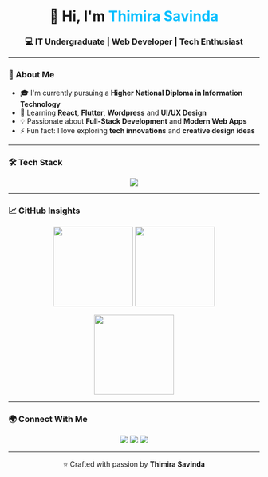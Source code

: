 <!-- Profile Header -->
<h1 align="center">👋 Hi, I'm <span style="color:#00BFFF;">Thimira Savinda</span></h1>
<h3 align="center">💻 IT Undergraduate | Web Developer | Tech Enthusiast</h3>

---

### 🧠 About Me
- 🎓 I'm currently pursuing a **Higher National Diploma in Information Technology**
- 🌱 Learning **React**, **Flutter**, **Wordpress** and **UI/UX Design**
- 💡 Passionate about **Full-Stack Development** and **Modern Web Apps**
- ⚡ Fun fact: I love exploring **tech innovations** and **creative design ideas**

---

### 🛠️ Tech Stack
<p align="center">
  <img src="https://skillicons.dev/icons?i=html,css,js,php,react,mysql,git,github,vscode,figma" />
</p>

---

### 📈 GitHub Insights
<p align="center">
  <img src="https://github-readme-stats.vercel.app/api?username=Thimira116&show_icons=true&theme=tokyonight&hide_border=true" height="160"/>
  <img src="https://github-readme-streak-stats.herokuapp.com/?user=Thimira116&theme=tokyonight&hide_border=true" height="160"/>
</p>

<p align="center">
  <img src="https://github-readme-stats.vercel.app/api/top-langs/?username=Thimira116&layout=compact&theme=tokyonight&hide_border=true" height="160"/>
</p>

---

### 🌍 Connect With Me
<p align="center">
  <a href="mailto:thimirapostugc116@gmail.com"><img src="https://img.shields.io/badge/Email-D14836?style=for-the-badge&logo=gmail&logoColor=white"></a>
  <a href="https://www.linkedin.com/in/thimira-savinda-279482329/"><img src="https://img.shields.io/badge/LinkedIn-0077B5?style=for-the-badge&logo=linkedin&logoColor=white"></a>
  <a href="https://github.com/Thimira116"><img src="https://img.shields.io/badge/GitHub-181717?style=for-the-badge&logo=github&logoColor=white"></a>
</p>

---

<p align="center">⭐️ Crafted with passion by <strong>Thimira Savinda</strong></p>

